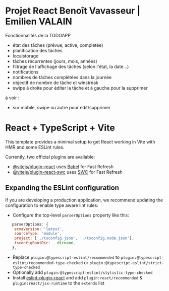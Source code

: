 # Projet React Benoît Vavasseur | Emilien VALAIN
Fonctionnalités de la TODOAPP
- état des tâches (prévue, active, complétée)
- planification des tâches
- localstorage
- tâches récurrentes (jours, mois, années)
- filtrage de l'affichage des tâches (selon l'état, la date...)
- notifications
- nombres de tâches complétées dans la journée 
- objectif de nombre de tâche et winstreak
- swipe à droite pour éditer la tâche et à gauche pour la supprimer

à voir :
- sur mobile, swipe ou autre pour edit/supprimer

# React + TypeScript + Vite

This template provides a minimal setup to get React working in Vite with HMR and some ESLint rules.

Currently, two official plugins are available:

- [@vitejs/plugin-react](https://github.com/vitejs/vite-plugin-react/blob/main/packages/plugin-react/README.md) uses [Babel](https://babeljs.io/) for Fast Refresh
- [@vitejs/plugin-react-swc](https://github.com/vitejs/vite-plugin-react-swc) uses [SWC](https://swc.rs/) for Fast Refresh

## Expanding the ESLint configuration

If you are developing a production application, we recommend updating the configuration to enable type aware lint rules:

- Configure the top-level `parserOptions` property like this:

```js
   parserOptions: {
    ecmaVersion: 'latest',
    sourceType: 'module',
    project: ['./tsconfig.json', './tsconfig.node.json'],
    tsconfigRootDir: __dirname,
   },
```

- Replace `plugin:@typescript-eslint/recommended` to `plugin:@typescript-eslint/recommended-type-checked` or `plugin:@typescript-eslint/strict-type-checked`
- Optionally add `plugin:@typescript-eslint/stylistic-type-checked`
- Install [eslint-plugin-react](https://github.com/jsx-eslint/eslint-plugin-react) and add `plugin:react/recommended` & `plugin:react/jsx-runtime` to the `extends` list

